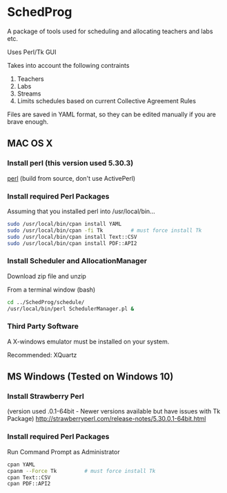 # SchedProg

A package of tools used for scheduling and allocating
teachers and labs etc.



Uses Perl/Tk GUI

Takes into account the following contraints
1. Teachers
2. Labs
3. Streams
4. Limits schedules based on current Collective Agreement Rules

Files are saved in YAML format, so they can be edited manually
if  you are brave enough.

## MAC OS X

### Install perl (this version used 5.30.3)
[perl](https://www.perl.org/get.html#osx)
(build from source, don't use ActivePerl)

### Install required Perl Packages

Assuming that you installed perl into /usr/local/bin...

```bash
sudo /usr/local/bin/cpan install YAML
sudo /usr/local/bin/cpan -fi Tk         # must force install Tk
sudo /usr/local/bin/cpan install Text::CSV
sudo /usr/local/bin/cpan install PDF::API2
```

### Install Scheduler and AllocationManager
Download zip file and unzip

From a terminal window (bash)

```bash
cd ../SchedProg/schedule/
/usr/local/bin/perl SchedulerManager.pl &
```

### Third Party Software

A X-windows emulator must be installed on your system.

Recommended: XQuartz

## MS Windows (Tested on Windows 10)

### Install Strawberry Perl

(version used .0.1-64bit - Newer versions available but have issues with Tk Package)
http://strawberryperl.com/release-notes/5.30.0.1-64bit.html


### Install required Perl Packages

Run Command Prompt as Administrator

```bash
cpan YAML
cpanm --Force Tk         # must force install Tk
cpan Text::CSV
cpan PDF::API2
```
